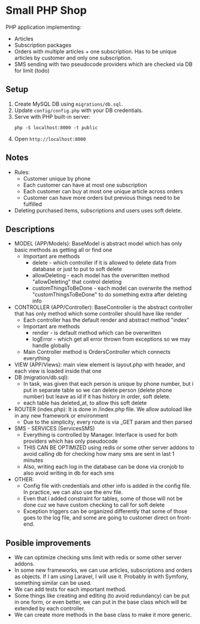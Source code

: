 # Small PHP Shop
PHP application implementing:
- Articles
- Subscription packages
- Orders with multiple articles + one subscription. Has to be unique articles by customer and only one subscription.
- SMS sending with two pseudocode providers which are checked via DB for limit (todo)

## Setup
1. Create MySQL DB using `migrations/db.sql`.
2. Update `config/config.php` with your DB credentials.
3. Serve with PHP built-in server:
   ```
   php -S localhost:8000 -t public
   ```
4. Open `http://localhost:8000`

## Notes
- Rules:
    - Customer unique by phone
    - Each customer can have at most one subscription
    - Each customer can buy at most one unique article across orders
    - Customer can have more orders but previous things need to be fulfilled
- Deleting purchased items, subscriptions and users uses soft delete.


## Descriptions
- MODEL (APP/Models): BaseModel is abstract model which has only basic methods as getting all or find one
  - Important are methods
    - delete - which controller if it is allowed to delete data from database or just to put to soft delete
    - allowDeleting - each model has the overwritten method "allowDeleting" that control deleting
    - customThingsToBeDone - each model can overwrite the method "customThingsToBeDone" to do something extra after deleting info
- CONTROLLER (APP/Controller): BaseController is the abstract controller that has only method which some controller should have like render
  - Each controller has the default render and abstract method "index"
  - Important are methods
    - render - is default method which can be overwritten 
    - logError - which get all error thrown from exceptions so we may handle globally
  - Main Controller method is OrdersController which connects everything
- VIEW (APP/Views): main view element is layout.php with header, and each view is loaded inside that one
- DB (migration/db.sql):
  - In task, was given that each person is unique by phone number, but i put in separate table so we can delete person (delete phone number) but leave as id if it has history in order, soft delete.
  - each table has deleted_at, to allow this soft delete
- ROUTER (index.php): It is done in /index.php file. We allow autoload like in any new framework or environment
  - Due to the simplicity, every route is via _GET param and then parsed
- SMS - SERVICES (ServicesSMS)
  - Everything is controlled by Manager. Interface is used for both providers which has only pseudocode
  - THIS CAN BE OPTIMIZED using redis or some other server addons to avoid calling db for checking how many sms are sent in last 1 minutes
  - Also, writing each log in the database can be done via cronjob to also avoid writing in db for each sms
- OTHER:
  - Config file with credentials and other info is added in the config file. In practice, we can also use the env file.
  - Even that i added constraint for tables, some of those will not be done cuz we have custom checking to call for soft delete
  - Exception triggers can be organized differently that some of those goes to the log file, and some are going to customer direct on front-end.

## Posible improvements
- We can optimize checking sms limit with redis or some other server addons.
- In some new frameworks, we can use articles, subscriptions and orders as objects. If I am using Laravel, I will use it. Probably in with Symfony, something similar can be used.
- We can add tests for each important method.
- Some things like creating and editing (to avoid redundancy) can be put in one form, or even better, we can put in the base class which will be extended by each controller.
- We can create more methods in the base class to make it more generic.



